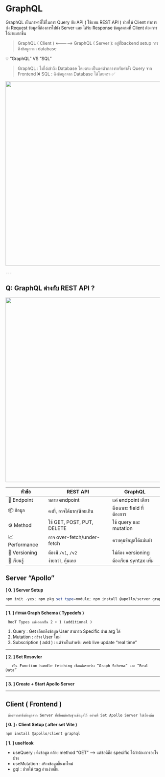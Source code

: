 # GraphQL

GraphQL เป็นภาษาที่ใช้ในการ Query กับ API ( ใช้แทน REST API ) ช่วยให้ Client ทำการส่ง Request ข้อมูลที่ต้องการไปยัง Server และ ได้รับ Response ข้อมูลตามที่ Client ต้องการได้ง่ายมากขึ้น

> GraphQL ( Client ) <————> GraphQL ( Server ): อยู่ที่backend setup การดึงข้อมูลจาก database
 

<aside>
💡 “GraphQL”  VS  “SQL”
 
> GraphQL : ไม่ได้เข้าถึง Database โดยตรง เป็นเเค่ตัวกลางรอรับคำสั่ง Query จาก Frontend  ❌
> SQL    :   ดึงข้อมูลจาก Database ได้โดยตรง   ✅
 
</aside>

<p align="center">
 <img src="https://github.com/user-attachments/assets/d55a1f46-d665-454c-ad8e-8ca79006b23a" width="600"/>
</p>
---

## Q:   GraphQL ต่างกับ REST API ?

<img src="https://github.com/user-attachments/assets/5823f467-ab3b-4a0c-8a49-6a05bbf72188" width="600"/>

| หัวข้อ | REST API | GraphQL |
|--------|----------|---------|
| 📍 Endpoint | หลาย endpoint | แค่ endpoint เดียว |
| 📦 ข้อมูล | คงที่, อาจได้มาก/น้อยเกิน | ดึงเฉพาะ field ที่ต้องการ |
| ⚙️ Method | ใช้ GET, POST, PUT, DELETE | ใช้ query และ mutation |
| 📈 Performance | อาจ over-fetch/under-fetch | ควบคุมข้อมูลได้แม่นยำ |
| 🚧 Versioning | ต้องมี `/v1`, `/v2` | ไม่ต้อง versioning |
| 📡 เรียนรู้ | ง่ายกว่า, คุ้นเคย | ต้องเรียน syntax เพิ่ม | 

## Server “Apollo”
 
**[ 0. ] Server Setup**

```powershell
npm init -yes; npm pkg set type=module; npm install @apollo/server graphql
```

---

**[ 1. ] กำหนด Graph Schema ( Typedefs )**

     RooT Types แบ่งออกเป็น 2 + 1 (additional )

1. Query : Get เลือกดึงข้อมูล User สามารถ Specific ผ่าน arg ได้
2. Mutation : สร้าง User ใหม่
3. Subscription ( add ) : แต่จำเป็นสำหรับ web live update “real time”

---

**[ 2. ] Set Resovler**

       เป็น Function handle fetching เชื่อมต่อระหว่าง “Graph Schema” และ “Real Data”   
---

**[ 3. ] Create  + Start Apollo Server** 

---

## Client ( Frontend )

     ต้องทำการดึงข้อมูลจาก Server ที่เชื่อมต่อกับฐานข้อมูลไว้ อย่างที่ Set Apollo Server ไปเบื้องต้น

**[ 0. ] : Client Setup  ( after set Vite )**

```powershell
npm install @apollo/client graphql
```

**[ 1. ] useHook**

- useQuery : ดึงข้อมูล คล้าย method “GET” —> แต่ข้อดีคือ specific ได้ว่าต้องการอะไรบ้าง
- useMutation : สร้างข้อมูลขึ้นมาใหม่
- gql : ช่วยให้ tag อ่านง่ายขึ้น
